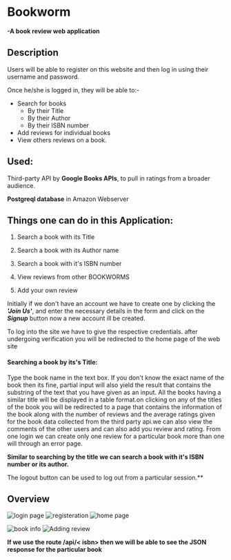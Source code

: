 
# Bookworm
**-A book review web application**

## Description

Users will be able to register on this website and then log in using their username and password.

Once he/she is logged in, they will be able to:-
- Search for books
    -  By their Title
    -  By their Author 
    -  By their ISBN number
- Add reviews for individual books
- View others reviews on a book.

## Used:

Third-party API by **Google Books APIs**, to pull in ratings from a broader audience.

**Postgreql database** in Amazon Webserver


## Things one can do in this Application:


1. Search a book with its Title

2. Search a book with its Author name

3. Search a book with it's ISBN number

4. View reviews from other BOOKWORMS

5. Add your own review

Initially if we don't have an account we have to create one by clicking the _**'Join Us'**_, and enter the necessary details in the form and click on the _**Signup**_ button now a new account ill be created. 

To log into the site we have to give the respective credentials. after undergoing verification you will be redirected to the home page of the web site


#### Searching a book by its's Title:


Type the book name in the text box. If you don't know the exact name of the book then its fine, partial input will also yield the result that contains the substring of the text that you have given as an input. All the books having a similar title will be displayed in a table format.on clicking on any of the titles of the book you will be redirected to a page that contains the information of the book along with the number of reviews and the average ratings given for the book data collected from the third party api.we can also view the comments of the other users and can also add you review and rating. From one login we can create only one review for a particular book more than one will through an error page.

**Similar to searching by the title we can search a book with it's ISBN number or its author.**

The logout button can be used to log out from a particular session.**

## Overview
![login page]()
![registeration]()
![home page](https://user-images.githubusercontent.com/62645229/124765804-f9bb1880-df53-11eb-80c6-c0231eb66d67.PNG)

![book info]()
![Adding review]()

**If we use the route /api/< isbn> then we will be able to see the JSON response for the particular book**
